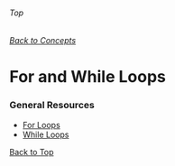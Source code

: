 ###### Top
###### [Back to Concepts](./README.md)
# For and While Loops

### General Resources 
- [For Loops](https://docs.microsoft.com/en-us/dotnet/csharp/language-reference/keywords/for)
- [While Loops](https://docs.microsoft.com/en-us/dotnet/csharp/language-reference/keywords/while)

[Back to Top](#Top)
